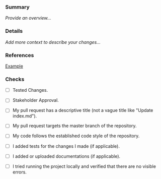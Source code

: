 ### Summary
_Provide an overview..._

### Details
_Add more context to describe your changes..._

### References
[Example](www.google.com)

### Checks
- [ ] Tested Changes.
- [ ] Stakeholder Approval.
- [ ] My pull request has a descriptive title (not a vague title like "Update index.md").
- [ ] My pull request targets the master branch of the repository.
- [ ] My code follows the established code style of the repository.
- [ ] I added tests for the changes I made (if applicable).
- [ ] I added or uploaded documentations (if applicable).
- [ ] I tried running the project locally and verified that there are no visible errors.


